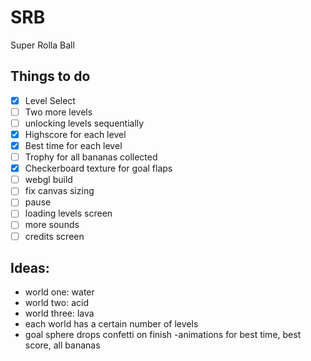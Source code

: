 # SRB
Super Rolla Ball

## Things to do
- [x] Level Select
- [ ] Two more levels
- [ ] unlocking levels sequentially
- [x] Highscore for each level
- [x] Best time for each level
- [ ] Trophy for all bananas collected
- [x] Checkerboard texture for goal flaps
- [ ] webgl build
- [ ] fix canvas sizing
- [ ] pause
- [ ] loading levels screen
- [ ] more sounds
- [ ] credits screen

## Ideas:
- world one: water
- world two: acid
- world three: lava
- each world has a certain number of levels
- goal sphere drops confetti on finish
-animations for best time, best score, all bananas
